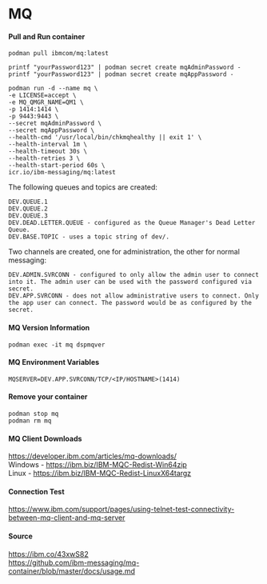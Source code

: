 # MQ
#### Pull and Run container
```
podman pull ibmcom/mq:latest

printf "yourPassword123" | podman secret create mqAdminPassword -
printf "yourPassword123" | podman secret create mqAppPassword -

podman run -d --name mq \
-e LICENSE=accept \
-e MQ_QMGR_NAME=QM1 \
-p 1414:1414 \
-p 9443:9443 \
--secret mqAdminPassword \
--secret mqAppPassword \
--health-cmd '/usr/local/bin/chkmqhealthy || exit 1' \
--health-interval 1m \
--health-timeout 30s \
--health-retries 3 \
--health-start-period 60s \
icr.io/ibm-messaging/mq:latest
```

The following queues and topics are created:  

    DEV.QUEUE.1  
    DEV.QUEUE.2  
    DEV.QUEUE.3  
    DEV.DEAD.LETTER.QUEUE - configured as the Queue Manager's Dead Letter Queue.  
    DEV.BASE.TOPIC - uses a topic string of dev/.  

Two channels are created, one for administration, the other for normal messaging:  

    DEV.ADMIN.SVRCONN - configured to only allow the admin user to connect into it. The admin user can be used with the password configured via secret.  
    DEV.APP.SVRCONN - does not allow administrative users to connect. Only the app user can connect. The password would be as configured by the secret.  

#### MQ Version Information
```
podman exec -it mq dspmqver
```

#### MQ Environment Variables
```
MQSERVER=DEV.APP.SVRCONN/TCP/<IP/HOSTNAME>(1414)
```

#### Remove your container
```
podman stop mq
podman rm mq
```

#### MQ Client Downloads
https://developer.ibm.com/articles/mq-downloads/  
Windows - https://ibm.biz/IBM-MQC-Redist-Win64zip  
Linux - https://ibm.biz/IBM-MQC-Redist-LinuxX64targz  

#### Connection Test
https://www.ibm.com/support/pages/using-telnet-test-connectivity-between-mq-client-and-mq-server

#### Source
https://ibm.co/43xwS82  
https://github.com/ibm-messaging/mq-container/blob/master/docs/usage.md  